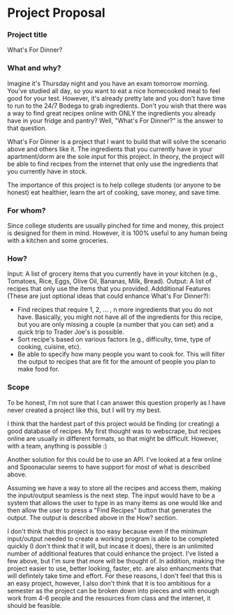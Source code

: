 # Project Proposal

### Project title

What's For Dinner?

### What and why?

Imagine it's Thursday night and you have an exam tomorrow morning. You've studied all day, so you want to eat a nice homecooked meal to feel good for your test. However, it's already pretty late and you don't have time to run to the 24/7 Bodega to grab ingredients. Don't you wish that there was a way to find great recipes online with ONLY the ingredients you already have in your fridge and pantry? Well, "What's For Dinner?" is the answer to that question.

What's For Dinner is a project that I want to build that will solve the scenario above and others like it. The ingredients that you currently have in your apartment/dorm are the sole input for this project. In theory, the project will be able to find recipes from the internet that only use the ingredients that you currently have in stock. 

The importance of this project is to help college students (or anyone to be honest) eat healthier, learn the art of cooking, save money, and save time. 

### For whom?

Since college students are usually pinched for time and money, this project is designed for them in mind. However, it is 100% useful to any human being with a kitchen and some groceries.

### How?

Input: A list of grocery items that you currently have in your kitchen (e.g., Tomatoes, Rice, Eggs, Olive Oil, Bananas, Milk, Bread).
Output: A list of recipes that only use the items that you provided. 
Addditional Features (These are just optional ideas that could enhance What's For Dinner?):
- Find recipes that require 1, 2, ... , n more ingredients that you do not have. Basically, you might not have all of the ingredients for this recipe, but you are only missing a couple (a number that you can set) and a quick trip to Trader Joe's is possible. 
- Sort recipe's based on various factors (e.g., difficulty, time, type of cooking, cuisine, etc).
- Be able to specify how many people you want to cook for. This will filter the output to recipes that are fit for the amount of people you plan to make food for.

### Scope

To be honest, I'm not sure that I can answer this question properly as I have never created a project like this, but I will try my best.

I think that the hardest part of this project would be finding (or creating) a good database of recipes. My first thought was to webscrape, but recipes online are usually in different formats, so that might be difficult. However, with a team, anything is possible :) 

Another solution for this could be to use an API. I've looked at a few online and Spoonacular seems to have support for most of what is described above. 

Assuming we have a way to store all the recipes and access them, making the input/output seamless is the next step. The input would have to be a system that allows the user to type in as many items as one would like and then allow the user to press a "Find Recipes" button that generates the output. The output is described above in the How? section. 

I don't think that this project is too easy because even if the minimum input/output needed to create a working program is able to be completed quickly (I don't think that it will, but incase it does), there is an unlimited number of additional features that could enhance the project. I've listed a few above, but I'm sure that more will be thought of. In addition, making the project easier to use, better looking, faster, etc. are also enhancments that will defintely take time and effort. For these reasons, I don't feel that this is an easy project, however, I also don't think that it is too ambitious for a semester as the project can be broken down into pieces and with enough work from 4-6 people and the resources from class and the internet, it should be feasible. 




